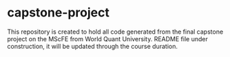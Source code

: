 # capstone-project
This repository is created to hold all code generated from the final capstone project on the MScFE from World Quant University.
README file under construction, it will be updated through the course duration.
